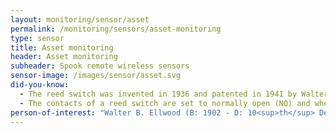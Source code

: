 ```yaml
---
layout: monitoring/sensor/asset
permalink: /monitoring/sensors/asset-monitoring
type: sensor
title: Asset monitoring
header: Asset monitoring
subheader: Spook remote wireless sensors
sensor-image: /images/sensor/asset.svg
did-you-know:
  - The reed switch was invented in 1936 and patented in 1941 by Walter B. Ellwood who was employed by Bell Telephone Laboratories. Walter was trying to design a cheap and easily replaceable relay for switching telecommunications traffic and came up with the design. 
  - The contacts of a reed switch are set to normally open (NO) and when the magnetic field of the reed switch is broken it changes to normally closed (NC). The reed is the metal part inside the switch and is relatively thin and wide in order to make it flexible. It resembles parts of some reed plants like the bull rush hence its name.
person-of-interest: "Walter B. Ellwood (B: 1902 - D: 10<sup>th</sup> December 1965)"
---
```

